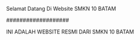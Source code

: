Selamat Datang Di Website SMKN 10 BATAM

###################

INI ADALAH WEBSITE RESMI DARI SMKN 10 BATAM
